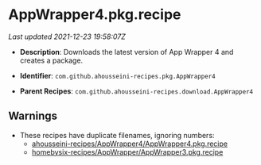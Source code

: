 # AppWrapper4.pkg.recipe

_Last updated 2021-12-23 19:58:07Z_

- **Description**: Downloads the latest version of App Wrapper 4 and creates a package.

- **Identifier**: `com.github.ahousseini-recipes.pkg.AppWrapper4`

- **Parent Recipes**: `com.github.ahousseini-recipes.download.AppWrapper4`

## Warnings

- These recipes have duplicate filenames, ignoring numbers:
    - [ahousseini-recipes/AppWrapper4/AppWrapper4.pkg.recipe](/autopkg-dupe-tracker/ahousseini-recipes/AppWrapper4/AppWrapper4.pkg.recipe)
    - [homebysix-recipes/AppWrapper/AppWrapper3.pkg.recipe](/autopkg-dupe-tracker/homebysix-recipes/AppWrapper/AppWrapper3.pkg.recipe)